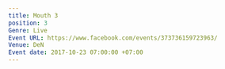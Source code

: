 ```yaml
---
title: Mouth 3
position: 3
Genre: Live
Event URL: https://www.facebook.com/events/373736159723963/
Venue: DeN
Event date: 2017-10-23 07:00:00 +07:00
---
```


